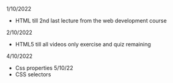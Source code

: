 1/10/2022
- HTML till 2nd last lecture from the web development course

2/10/2022
- HTML5 till all videos only exercise and quiz remaining

4/10/2022
- Css properties 
5/10/22
- CSS selectors

